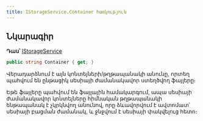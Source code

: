 ```yaml
---
title: IStorageService.Container հատկություն  
---
```


## Նկարագիր

**Դաս՝** [IStorageService](../IStorageService.md)

```c#
public string Container { get; }
```

Վերադարձնում է այն կոնտեյների/թղթապանակի անունը, որտեղ պահվում են ընթացիկ սեսիայի ժամանակավոր ստեղծվող ֆայլերը։

Եթե ֆայլերը պահվում են ֆայլային համակարգում, ապա սեսիայի ժամանակավոր կոնտեյները հիմնական թղթապանակի ենթապանակ է չկրկնվող անունով, որը ձևավորվում է ավտոմատ՝ սեսիայի բացման ժամանակ, և ջնջվում է սեսիայի փակվելուց հետո։
